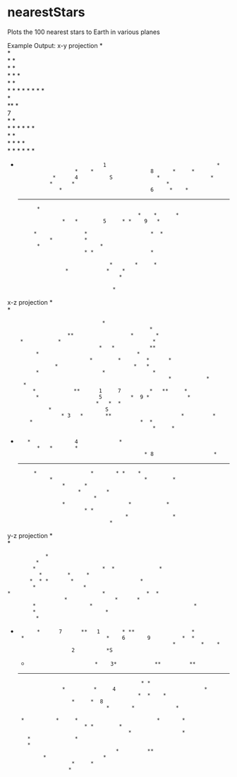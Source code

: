 # nearestStars
Plots the 100 nearest stars to Earth in various planes

Example Output:
x-y projection
                         *                                            
                                              *                       
                              *     *                                 
             *                         *                              
                         *    *                  *                    
             *                                    *                   
         *   *      *     *      *         *     *     *              
                           *                                          
                                 **         *                         
                                       7                              
         *                                 *                          
                                   * *  *     * * *                   
                                  *  *                                
                                             *       * *    *         
        *  *                                  *   *    *            * 
*                                1                                   *
                        *    *                  8      *     *        
                 *      4          S              *                *  
                *      *                             *                
                   *                            6     *    *          
  *         *       *   *                            *                
            *                                                         
                                            *    *      *             
                    *   *        5     * *    9   *                   
                                                                      
           *               *                    *  *                  
                *          *                                          
            *                   *                                     
                           * *                  *                     
                                                                      
                                   *       *     *                    
                     *            *    *                              
                                      *                               
                                                                      
                                    *                                 

x-z projection
                        *                                             
                                           *                          
                                                                      
                                  *                                   
                                                 *                    
                       **                  *       *                  
        *           *                             *                   
                                 *   *           **                   
             *                               *                        
                              *        *        *      *              
                   *                        *   *                     
             *                    *               *                   
                                                       *           *  
         *                                                            
            *            **      1     7         *   **     *         
             *                   5         *  9 *            *        
                                *   *  *                              
                 *                 S                                  
                     * 3   *       **                      *         *
           *                                  *  *                    
                                                  *     *             
*        *              4             *                               
            *   *       *                                             
                                              * 8                   * 
  *         *                                     *                   
                                                                      
           *                 *       * *    *                         
                *                             *        *              
                    *      *                                          
                         *        *                                   
                              *                                       
                    *                    *           *                
                           * *                                        
                                        *              *              
                                   *                                  

y-z projection
                                        *                             
                      *                                               
                                                                      
                *                                                     
             *                                                        
            *                     *  *              *                 
              *        *     *                                        
           *  * *       *                     *                       
            *               *                                         
    *                             *             *  *                  
                      *               *      *                        
            *                 *                                *      
            *                      *                                  
             *                                                        
*           *      7      **   1       * **                  *        
       *                          *    6       9          *  *        
                                                       *        *    *
                       2          *S                                  
     *                          *    3*            **         **      
   *     *                    *                                       
                                             * *                      
                    *         *     4                            *    
                                            *  *    *                 
                       *     *  8                                     
                                  *       *             *             
                                                                      
       *          *     *                         *       *           
                           * *        *                               
                                         *                *           
         *              *                                             
         *                                                            
                                     *         **                     
              *                  *                                    
                       *     *                                        
                      *                                               
